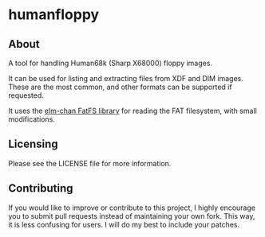 humanfloppy
===========

About
-----

A tool for handling Human68k (Sharp X68000) floppy images.

It can be used for listing and extracting files from XDF and DIM images. These are the most common, and other formats can be supported if requested.

It uses the [elm-chan FatFS library](http://elm-chan.org/fsw/ff/00index_e.html) for reading the FAT filesystem, with small modifications.

Licensing
---------

Please see the LICENSE file for more information.

Contributing
------------

If you would like to improve or contribute to this project, I highly encourage you to submit pull requests instead of maintaining your own fork. This way, it is less confusing for users. I will do my best to include your patches.

